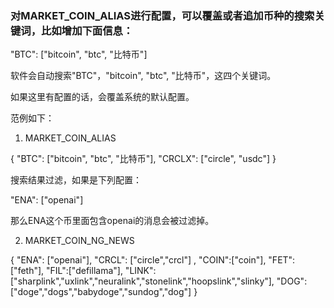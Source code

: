 
### 对MARKET_COIN_ALIAS进行配置，可以覆盖或者追加币种的搜索关键词，比如增加下面信息：

"BTC": ["bitcoin", "btc", "比特币"]

软件会自动搜索"BTC"，"bitcoin", "btc", "比特币"，这四个关键词。

如果这里有配置的话，会覆盖系统的默认配置。

范例如下：

1. MARKET_COIN_ALIAS

{ "BTC": ["bitcoin", "btc", "比特币"], "CRCLX": ["circle", "usdc"] }	

搜索结果过滤，如果是下列配置：

"ENA": ["openai"]

那么ENA这个币里面包含openai的消息会被过滤掉。

2. MARKET_COIN_NG_NEWS

{ 
    "ENA": ["openai"], 
    "CRCL": ["circle","crcl"] ,
    "COIN":["coin"],
    "FET":["feth"],
    "FIL":["defillama"],
    "LINK":["sharplink","uxlink","neuralink","stonelink","hoopslink","slinky"],
    "DOG":["doge","dogs","babydoge","sundog","dog"]
}	